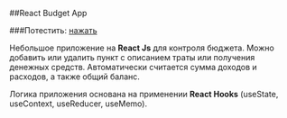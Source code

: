 ##React Budget App

###Потестить: [нажать](https://svetlanast.github.io/React-Budget-App/)

Небольшое приложение на __React Js__ для контроля бюджета. Можно добавить или удалить пункт с описанием траты или получения денежных средств. Автоматически считается сумма доходов и расходов, а также общий баланс.

Логика приложения основана на применении __React Hooks__ (useState, useContext, useReducer, useMemo).
